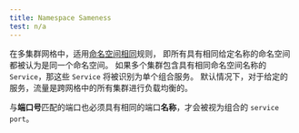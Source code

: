 ```yaml
---
title: Namespace Sameness
test: n/a
---
```


在多集群网格中，适用[命名空间相同](https://github.com/kubernetes/community/blob/master/sig-multicluster/namespace-sameness-position-statement.md)规则，
即所有具有相同给定名称的命名空间都被认为是同一个命名空间。
如果多个集群包含具有相同命名空间名称的 `Service`，那这些 `Service` 将被识别为单个组合服务。
默认情况下，对于给定的服务，流量是跨网格中的所有集群进行负载均衡的。

与**端口号**匹配的端口也必须具有相同的端口**名称**，才会被视为组合的 `service port`。
